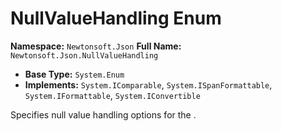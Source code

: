# NullValueHandling Enum

**Namespace:** `Newtonsoft.Json`
**Full Name:** `Newtonsoft.Json.NullValueHandling`
- **Base Type:** `System.Enum`
- **Implements:** `System.IComparable`, `System.ISpanFormattable`, `System.IFormattable`, `System.IConvertible`

Specifies null value handling options for the .